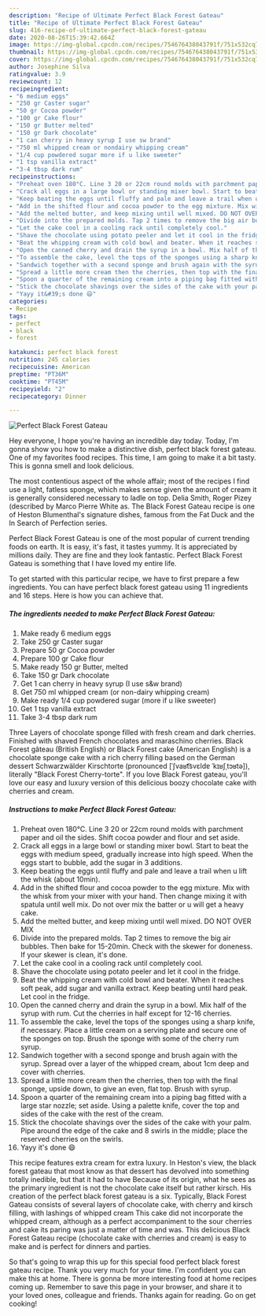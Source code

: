```yaml
---
description: "Recipe of Ultimate Perfect Black Forest Gateau"
title: "Recipe of Ultimate Perfect Black Forest Gateau"
slug: 416-recipe-of-ultimate-perfect-black-forest-gateau
date: 2020-08-26T15:39:42.664Z
image: https://img-global.cpcdn.com/recipes/754676438043791f/751x532cq70/perfect-black-forest-gateau-recipe-main-photo.jpg
thumbnail: https://img-global.cpcdn.com/recipes/754676438043791f/751x532cq70/perfect-black-forest-gateau-recipe-main-photo.jpg
cover: https://img-global.cpcdn.com/recipes/754676438043791f/751x532cq70/perfect-black-forest-gateau-recipe-main-photo.jpg
author: Josephine Silva
ratingvalue: 3.9
reviewcount: 12
recipeingredient:
- "6 medium eggs"
- "250 gr Caster sugar"
- "50 gr Cocoa powder"
- "100 gr Cake flour"
- "150 gr Butter melted"
- "150 gr Dark chocolate"
- "1 can cherry in heavy syrup I use sw brand"
- "750 ml whipped cream or nondairy whipping cream"
- "1/4 cup powdered sugar more if u like sweeter"
- "1 tsp vanilla extract"
- "3-4 tbsp dark rum"
recipeinstructions:
- "Preheat oven 180°C. Line 3 20 or 22cm round molds with parchment paper and oil the sides. Shift cocoa powder and flour and set aside."
- "Crack all eggs in a large bowl or standing mixer bowl. Start to beat the eggs with medium speed, gradually increase into high speed. When the eggs start to bubble, add the sugar in 3 additions."
- "Keep beating the eggs until fluffy and pale and leave a trail when u lift the whisk (about 10min)."
- "Add in the shifted flour and cocoa powder to the egg mixture. Mix with the whisk from your mixer with your hand. Then change mixing it with spatula until well mix. Do not over mix the batter or u will get a heavy cake."
- "Add the melted butter, and keep mixing until well mixed. DO NOT OVER MIX"
- "Divide into the prepared molds. Tap 2 times to remove the big air bubbles. Then bake for 15-20min. Check with the skewer for doneness. If your skewer is clean, it&#39;s done."
- "Let the cake cool in a cooling rack until completely cool."
- "Shave the chocolate using potato peeler and let it cool in the fridge."
- "Beat the whipping cream with cold bowl and beater. When it reaches soft peak, add sugar and vanilla extract. Keep beating until hard peak. Let cool in the fridge."
- "Open the canned cherry and drain the syrup in a bowl. Mix half of the syrup with rum. Cut the cherries in half except for 12-16 cherries."
- "To assemble the cake, level the tops of the sponges using a sharp knife, if necessary. Place a little cream on a serving plate and secure one of the sponges on top. Brush the sponge with some of the cherry rum syrup."
- "Sandwich together with a second sponge and brush again with the syrup. Spread over a layer of the whipped cream, about 1cm deep and cover with cherries."
- "Spread a little more cream then the cherries, then top with the final sponge, upside down, to give an even, flat top. Brush with syrup."
- "Spoon a quarter of the remaining cream into a piping bag fitted with a large star nozzle; set aside. Using a palette knife, cover the top and sides of the cake with the rest of the cream."
- "Stick the chocolate shavings over the sides of the cake with your palm. Pipe around the edge of the cake and 8 swirls in the middle; place the reserved cherries on the swirls."
- "Yayy it&#39;s done 😄"
categories:
- Recipe
tags:
- perfect
- black
- forest

katakunci: perfect black forest 
nutrition: 245 calories
recipecuisine: American
preptime: "PT36M"
cooktime: "PT45M"
recipeyield: "2"
recipecategory: Dinner

---
```



![Perfect Black Forest Gateau](https://img-global.cpcdn.com/recipes/754676438043791f/751x532cq70/perfect-black-forest-gateau-recipe-main-photo.jpg)

Hey everyone, I hope you're having an incredible day today. Today, I'm gonna show you how to make a distinctive dish, perfect black forest gateau. One of my favorites food recipes. This time, I am going to make it a bit tasty. This is gonna smell and look delicious.

The most contentious aspect of the whole affair; most of the recipes I find use a light, fatless sponge, which makes sense given the amount of cream it is generally considered necessary to ladle on top. Delia Smith, Roger Pizey (described by Marco Pierre White as. The Black Forest Gateau recipe is one of Heston Blumenthal&#39;s signature dishes, famous from the Fat Duck and the In Search of Perfection series.

Perfect Black Forest Gateau is one of the most popular of current trending foods on earth. It is easy, it's fast, it tastes yummy. It is appreciated by millions daily. They are fine and they look fantastic. Perfect Black Forest Gateau is something that I have loved my entire life.


To get started with this particular recipe, we have to first prepare a few ingredients. You can have perfect black forest gateau using 11 ingredients and 16 steps. Here is how you can achieve that.

<!--inarticleads1-->

##### The ingredients needed to make Perfect Black Forest Gateau:

1. Make ready 6 medium eggs
1. Take 250 gr Caster sugar
1. Prepare 50 gr Cocoa powder
1. Prepare 100 gr Cake flour
1. Make ready 150 gr Butter, melted
1. Take 150 gr Dark chocolate
1. Get 1 can cherry in heavy syrup (I use s&amp;w brand)
1. Get 750 ml whipped cream (or non-dairy whipping cream)
1. Make ready 1/4 cup powdered sugar (more if u like sweeter)
1. Get 1 tsp vanilla extract
1. Take 3-4 tbsp dark rum


Three Layers of chocolate sponge filled with fresh cream and dark cherries. Finished with shaved French chocolates and maraschino cherries. Black Forest gâteau (British English) or Black Forest cake (American English) is a chocolate sponge cake with a rich cherry filling based on the German dessert Schwarzwälder Kirschtorte (pronounced [ˈʃvaʁt͡svɛldɐ ˈkɪʁʃˌtɔʁtə]), literally &#34;Black Forest Cherry-torte&#34;. If you love Black Forest gateau, you&#39;ll love our easy and luxury version of this delicious boozy chocolate cake with cherries and cream. 

<!--inarticleads2-->

##### Instructions to make Perfect Black Forest Gateau:

1. Preheat oven 180°C. Line 3 20 or 22cm round molds with parchment paper and oil the sides. Shift cocoa powder and flour and set aside.
1. Crack all eggs in a large bowl or standing mixer bowl. Start to beat the eggs with medium speed, gradually increase into high speed. When the eggs start to bubble, add the sugar in 3 additions.
1. Keep beating the eggs until fluffy and pale and leave a trail when u lift the whisk (about 10min).
1. Add in the shifted flour and cocoa powder to the egg mixture. Mix with the whisk from your mixer with your hand. Then change mixing it with spatula until well mix. Do not over mix the batter or u will get a heavy cake.
1. Add the melted butter, and keep mixing until well mixed. DO NOT OVER MIX
1. Divide into the prepared molds. Tap 2 times to remove the big air bubbles. Then bake for 15-20min. Check with the skewer for doneness. If your skewer is clean, it&#39;s done.
1. Let the cake cool in a cooling rack until completely cool.
1. Shave the chocolate using potato peeler and let it cool in the fridge.
1. Beat the whipping cream with cold bowl and beater. When it reaches soft peak, add sugar and vanilla extract. Keep beating until hard peak. Let cool in the fridge.
1. Open the canned cherry and drain the syrup in a bowl. Mix half of the syrup with rum. Cut the cherries in half except for 12-16 cherries.
1. To assemble the cake, level the tops of the sponges using a sharp knife, if necessary. Place a little cream on a serving plate and secure one of the sponges on top. Brush the sponge with some of the cherry rum syrup.
1. Sandwich together with a second sponge and brush again with the syrup. Spread over a layer of the whipped cream, about 1cm deep and cover with cherries.
1. Spread a little more cream then the cherries, then top with the final sponge, upside down, to give an even, flat top. Brush with syrup.
1. Spoon a quarter of the remaining cream into a piping bag fitted with a large star nozzle; set aside. Using a palette knife, cover the top and sides of the cake with the rest of the cream.
1. Stick the chocolate shavings over the sides of the cake with your palm. Pipe around the edge of the cake and 8 swirls in the middle; place the reserved cherries on the swirls.
1. Yayy it&#39;s done 😄


This recipe features extra cream for extra luxury. In Heston&#39;s view, the black forest gateau that most know as that dessert has devolved into something totally inedible, but that it had to have Because of its origin, what he sees as the primary ingredient is not the chocolate cake itself but rather kirsch. His creation of the perfect black forest gateau is a six. Typically, Black Forest Gateau consists of several layers of chocolate cake, with cherry and kirsch filling, with lashings of whipped cream This cake did not incorporate the whipped cream, although as a perfect accompaniment to the sour cherries and cake its paring was just a matter of time and was. This delicious Black Forest Gateau recipe (chocolate cake with cherries and cream) is easy to make and is perfect for dinners and parties. 

So that's going to wrap this up for this special food perfect black forest gateau recipe. Thank you very much for your time. I'm confident you can make this at home. There is gonna be more interesting food at home recipes coming up. Remember to save this page in your browser, and share it to your loved ones, colleague and friends. Thanks again for reading. Go on get cooking!
